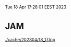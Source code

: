Tue 18 Apr 17:28:01 EEST 2023
# JAM
<a href='./cache/202304/18_17.log'>./cache/202304/18_17.log</a>
